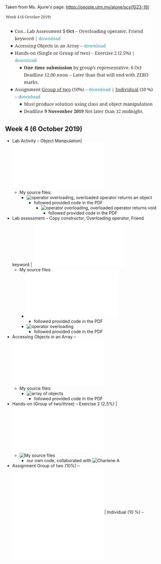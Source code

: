 Taken from Ms. Ajune's page: https://people.utm.my/ajune/scsj1023-19/

![week_04.png](week_04.png?raw=true)

## Week 4 (6 October 2019)

* Lab Activity – Object Manipulation| ![download](../week_03_05-Oct-2019/Activity.pdf)
    * My source files:
        * ![operator overloading, overloaded operator returns an object](lab_activity_–_object_manipulation/03_operator_overloading/)
            * followed provided code in the PDF
                * ![operator overloading, overloaded operator returns void](lab_activity_–_object_manipulation/03_operator_overloading/return_void)
                    * followed provided code in the PDF
* Lab assessment – Copy constructor, Overloading operator, Friend keyword | ![download](../week_03_05-Oct-2019/copyconstructor.pdf)
    * My source files:
        * ![copy constructor const in reference parameter](lab_assessment_–_copy_constructor/copy_constructor_constref.cpp)
            * followed provided code in the PDF
        * ![operator overloading](lab_assessment_–_operator_overloading)
            * followed provided code in the PDF
* Accessing Objects in an Array – ![download](Array-of-object.pdf)
    * My source files:
        * ![array of objects](accessing_objects_in_an_array)
            * followed provided code in the PDF
* Hands-on (Group of two/three) – Exercise 2 (2.5%) | ![download](A-box.pdf)
    * ![My source files](exercise_02)
        * our own code, collaborated with ![Charlene A](https://github.com/Chikoness)
* Assignment Group of two (10%) – ![download](Triangular-Grid.pdf) | Individual (10 %) – ![download](Jugs-Puzzle.pdf)